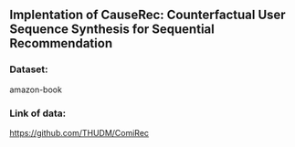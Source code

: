 ## Implentation of CauseRec: Counterfactual User Sequence Synthesis for Sequential Recommendation

### Dataset:
amazon-book
### Link of data:
https://github.com/THUDM/ComiRec
